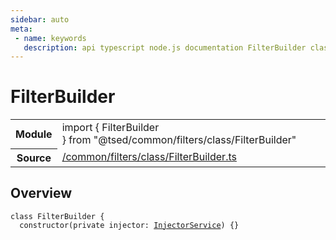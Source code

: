 ```yaml
---
sidebar: auto
meta:
 - name: keywords
   description: api typescript node.js documentation FilterBuilder class
---
```

# FilterBuilder <Badge text="Class" type="class"/>
<!-- Summary -->
<section class="symbol-info"><table class="is-full-width"><tbody><tr><th>Module</th><td><div class="lang-typescript"><span class="token keyword">import</span> { FilterBuilder }&nbsp;<span class="token keyword">from</span>&nbsp;<span class="token string">"@tsed/common/filters/class/FilterBuilder"</span></div></td></tr><tr><th>Source</th><td><a href="https://github.com/Romakita/ts-express-decorators/blob/v4.30.1/src//common/filters/class/FilterBuilder.ts#L0-L0">/common/filters/class/FilterBuilder.ts</a></td></tr></tbody></table></section>

<!-- Overview -->
## Overview


<pre><code class="typescript-lang "><span class="token keyword">class</span> FilterBuilder <span class="token punctuation">{</span>
  <span class="token keyword">constructor</span><span class="token punctuation">(</span><span class="token keyword">private</span> injector<span class="token punctuation">:</span> <a href="/api/common/di/services/InjectorService.html"><span class="token">InjectorService</span></a><span class="token punctuation">)</span> <span class="token punctuation">{</span><span class="token punctuation">}</span></code></pre>